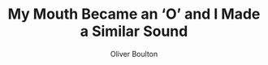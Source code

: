 ---
title: My Mouth Became an ‘O’ and I Made a Similar Sound
subtitle: Oliver Boulton
description: "Essay\nKunstverein, Amsterdam, Netherlands, 2019\nSubaru, Montreuil, France, 2020"
layout: project
---